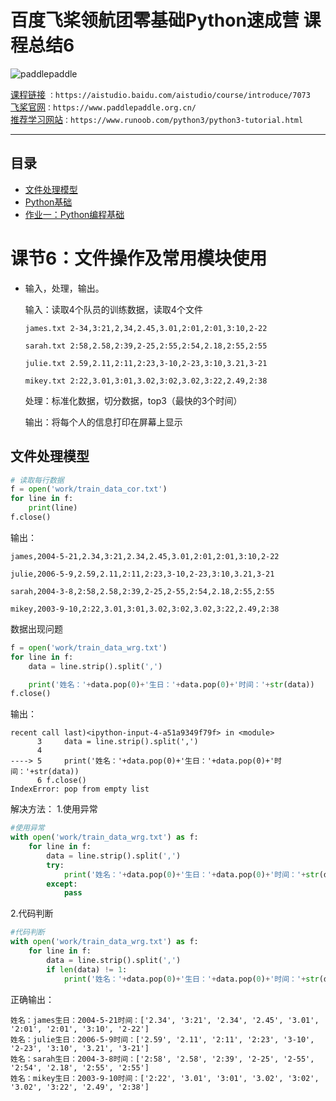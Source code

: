 # 百度飞桨领航团零基础Python速成营 课程总结6
![paddlepaddle](https://paddlepaddle-org-cn.cdn.bcebos.com/paddle-site-front/favicon-128.png  "百度logo")

[课程链接](https://aistudio.baidu.com/aistudio/course/introduce/7073) `：https://aistudio.baidu.com/aistudio/course/introduce/7073`  
[飞桨官网](https://www.paddlepaddle.org.cn/)`：https://www.paddlepaddle.org.cn/`   
[推荐学习网站](https://www.runoob.com/python3/python3-tutorial.html)`：https://www.runoob.com/python3/python3-tutorial.html`

****
## 目录
* [文件处理模型](#文件处理模型)
* [Python基础](#Python基础)
* [作业一：Python编程基础](#作业一Python编程基础)

# 课节6：文件操作及常用模块使用
  * 输入，处理，输出。

    输入：读取4个队员的训练数据，读取4个文件

      ```
      james.txt 2-34,3:21,2,34,2.45,3.01,2:01,2:01,3:10,2-22

      sarah.txt 2:58,2.58,2:39,2-25,2:55,2:54,2.18,2:55,2:55

      julie.txt 2.59,2.11,2:11,2:23,3-10,2-23,3:10,3.21,3-21

     mikey.txt 2:22,3.01,3:01,3.02,3:02,3.02,3:22,2.49,2:38
     ```

    处理：标准化数据，切分数据，top3（最快的3个时间）

    输出：将每个人的信息打印在屏幕上显示

## 文件处理模型
```python
# 读取每行数据
f = open('work/train_data_cor.txt')
for line in f:
    print(line)
f.close()
```
输出：
```
james,2004-5-21,2.34,3:21,2.34,2.45,3.01,2:01,2:01,3:10,2-22

julie,2006-5-9,2.59,2.11,2:11,2:23,3-10,2-23,3:10,3.21,3-21

sarah,2004-3-8,2:58,2.58,2:39,2-25,2-55,2:54,2.18,2:55,2:55

mikey,2003-9-10,2:22,3.01,3:01,3.02,3:02,3.02,3:22,2.49,2:38
```
数据出现问题
```python
f = open('work/train_data_wrg.txt')
for line in f:
    data = line.strip().split(',')

    print('姓名：'+data.pop(0)+'生日：'+data.pop(0)+'时间：'+str(data))
f.close()
```
输出：
```
recent call last)<ipython-input-4-a51a9349f79f> in <module>
      3     data = line.strip().split(',')
      4 
----> 5     print('姓名：'+data.pop(0)+'生日：'+data.pop(0)+'时间：'+str(data))
      6 f.close()
IndexError: pop from empty list
```
解决方法：
1.使用异常
```python
#使用异常
with open('work/train_data_wrg.txt') as f:
    for line in f:
        data = line.strip().split(',')
        try:
            print('姓名：'+data.pop(0)+'生日：'+data.pop(0)+'时间：'+str(data))
        except:
            pass
```
2.代码判断
```python
#代码判断
with open('work/train_data_wrg.txt') as f:
    for line in f:
        data = line.strip().split(',')
        if len(data) != 1:
            print('姓名：'+data.pop(0)+'生日：'+data.pop(0)+'时间：'+str(data))
```

正确输出：
```
姓名：james生日：2004-5-21时间：['2.34', '3:21', '2.34', '2.45', '3.01', '2:01', '2:01', '3:10', '2-22']
姓名：julie生日：2006-5-9时间：['2.59', '2.11', '2:11', '2:23', '3-10', '2-23', '3:10', '3.21', '3-21']
姓名：sarah生日：2004-3-8时间：['2:58', '2.58', '2:39', '2-25', '2-55', '2:54', '2.18', '2:55', '2:55']
姓名：mikey生日：2003-9-10时间：['2:22', '3.01', '3:01', '3.02', '3:02', '3.02', '3:22', '2.49', '2:38']
```

